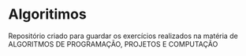 # Algoritimos
Repositório criado para guardar os exercícios realizados na matéria de ALGORITMOS DE PROGRAMAÇÃO, PROJETOS E COMPUTAÇÃO
